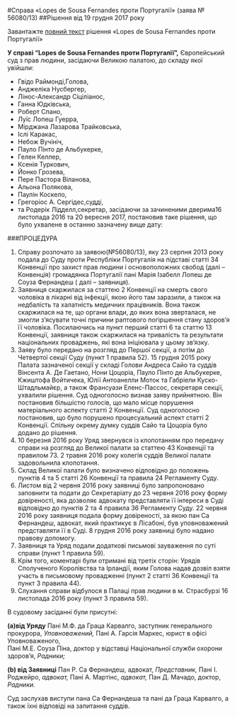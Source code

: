 #Справа «Lopes de Sousa Fernandes проти Португалії» (заява № 56080/13)
##Рішення від 19 грудня 2017 року

<div class="eoz-wrap">
	<div class="eoz-text">
		<p style="margin-bottom: 0;">Завантажте <a href="./CASE_OF_LOPES_DE_SOUSA_FERNANDES_v._PORTUGAL_ukr.pdf" target="_blank">повний текст</a> рішення «Lopes de Sousa Fernandes проти Португалії»</p>
	</div>
</div>

**У справі “Lopes de Sousa Fernandes проти Португалії”,**
Європейський суд з прав людини, засідаючи Великою палатою, до складу якої увійшли:
* 	Гвідо Раймонді,Голова,
*	Анджеліка Нусбергер,
*	Лінос-Александр Сіціліанос,
*	Ганна Юдківська,
*	Роберт Спано,
*	Луїс Лопеш Гуерра,
*	Мірджана Лазарова Трайковська,
*	Іслі Каракас,
*	Небож Вучініч,
*	Пауло Пінто де Альбукерке,
*	Гелен Келлер,
*	Ксенія Туркович,
*	Йонко Грозева,
*	Пере Пастора Віланова,
*	Альона Полякова,
*	Паулін Коскело,
*	Грегоріос А. Сергідес,судді,
*	та Родерік Лідделл,секретар,
засідаючи за зачиненими дверима16 листопада 2016 та 20 вересня 2017,
постановив таке рішення, що було ухвалене в останню зазначену вище дату:


###ПРОЦЕДУРА

1. Справу розпочато за заявою(№56080/13), яку 23 серпня 2013 року подала до Суду проти Республіки Португалія на підставі статті 34 Конвенції про захист прав людини і основоположних свобод (далі – Конвенція) громадянка Португалії пані Марія Ізабелл Лопеш де Соуза Фернандеш ( далі – заявниця).
2. Заявниця скаржилася за статтею 2 Конвенції на смерть свого чоловіка в лікарні від інфекції, якою його там заразили, а також на недбалість та халатність медичних працівників. Вона також скаржилася на те, що органи влади, до яких вона зверталася, не змогли з’ясувати точні причини раптового погіршення стану здоров’я її чоловіка. Посилаючись на пункт перший статті 6 та статтю 13 Конвенції, заявниця також скаржилася на тривалість та результати національних проваджень, які вона ініціювала у цьому зв’язку. 
3. Заяву було передано на розгляд до Першої секції, а потім до Четвертої секції Суду (пункт 1 правила 52). 15 грудня 2015 року Палата зазначеної секції у складі Голови Андреса Сайо та суддів Вінсента А. Де Гаетано, Нони Цоцоріа, Пауло Пінто де Альбукерке, Кжиштофа Войтичека, Юлії Антоанелли Моток та Габріели Куско-Штадльмайєр, а також Франсуази Еленс-Пассос, секретаря секції, ухвалили рішення. Суд одноголосно визнав заяву прийнятною. Він постановив більшістю голосів, що мало місце порушення матеріального аспекту статті 2 Конвенції. Суд одноголосно постановив, що було порушено процесуальний аспект статті 2 Конвенції. Спільну окрему думку суддів Сайо та Цоцоріа було додано до рішення.
4. 10 березня 2016 року Уряд звернувся із клопотанням про передачу справи на розгляд до Великої палати за статтею 43 Конвенції та правилом 73. 2 травня 2016 року колегія суддів Великої палати задовольнила клопотання.
5. Склад Великої палати було визначено відповідно до положень пунктів 4 та 5 статті 26 Конвенції та правила 24 Регламенту Суду.
6. Листом від 2 червня 2016 року заявниці було запропоновано заповнити та подати до Секретаріату до 23 червня 2016 року форму довіреності, яка дозволяє адвокату представляти її інтереси в Суді відповідно до пунктів 2 та 4 правила 36 Регламенту Суду. 22 червня 2016 року заявниця подала форму довіреності, за якою пан Са Фернандеш, адвокат, який практикує в Лісабоні, був уповноважений представляти її в Суді. 8 грудня 2016 року заявниці було надано правову допомогу.
7. Заявниця та Уряд подали додаткові письмові зауваження по суті справи (пункт 1 правила 59).
8. Крім того, коментарі були отримані від третіх сторін: Урядів Сполученого Королівства та Ірландії, яким Голова надав дозвіл взяти участь в письмовому провадженні (пункт 2 статті 36 Конвенції та пункт 3 правила 44).
9. Слухання справи відбулося в Палаці прав людини в м. Страсбурзі 16 листопада 2016 року (пункт 3 правила 59).

В судовому засіданні були присутні:

**(a)від Уряду**
Пані М.Ф. да Граца Карвалго, заступник генерального прокурора, *Уповноважений,*
Пані А. Гарсія Маркес, юрист в офісі Уповноваженого,	
Пані М.Е. Соуза Піна, доктор у відставці Національної служби охорони здоров’я, *Радники;*

**(b) від Заявниці**
Пан	Р. Са Фернандеш, адвокат, *Представник,*
Пані	I. Роджейро, *адвокат,*
Пані	A. Мартінс, *адвокат,*
Пан Д. Mачадо, доктор, *Радники.*

Суд заслухав виступи пана Са Фернандеша та пані да Граца Карвалго, а також їхні відповіді на запитання суддів.